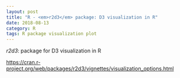 ```yaml
---
layout: post
title: "R - <em>r2d3</em> package: D3 visualization in R"
date: 2018-08-13
category: R
tags: R package visualization plot
---
```


<em>r2d3</em>: package for D3 visualization in R


https://cran.r-project.org/web/packages/r2d3/vignettes/visualization_options.html

